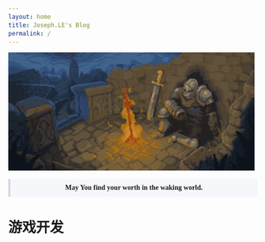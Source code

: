 ```yaml
---
layout: home
title: Joseph.LE's Blog
permalink: /
---
```

![](/assets/img/dark-souls.gif)

<div style="font-family: 'Times New Roman'; text-align: center; font-weight: bold;background-color: #f5f7fa; padding: 10px; border-left: 4px solid #d0d7de;">May You find your worth in the waking world.</div>


# 游戏开发
